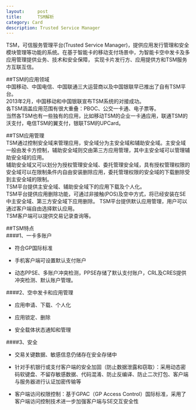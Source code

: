 ```yaml
---
layout:     post
title:      TSM解析
category: Card
description: Trusted Service Manager
---
```


TSM，可信服务管理平台(Trusted Service Manager)，提供应用发行管理和安全模块管理等功能的系统。在基于智能卡的移动支付场景中，为智能卡空中发卡及多应用管理提供业务、技术和安全保障，
实现卡片发行方、应用提供方和TSM服务方互联互信。  


##TSM的应用领域  
中国移动、中国电信、中国联通三大运营商以及中国银联早已推出了自有TSM平台。  
2013年2月，中国移动和中国银联宣布TSM系统的对接成功。  
各TSM涵盖应用范围有很大重叠：PBOC、公交一卡通、电子票等。   
当然各TSM也有一些独有的应用，比如移动TSM的企业一卡通应用，联通TSM的沃支付，电信TSM的翼支付，银联TSM的UPCard。  


##TSM应用管理  
TSM通过控制安全域来管理应用，安全域分为主安全域和辅助安全域。主安全域一般由发卡方控制，辅助安全域则交由第三方应用管理，其中主安全域可以管理辅助安全域的应用。  
辅助安全域又可以划分为授权管理安全域、委托管理安全域，具有授权管理权限的安全域可以在限制条件内自由安装删除应用，委托管理权限的安全域的下载删除受到主安全域的限制。  
TSM平台提供主安全域、辅助安全域下的应用下载及个人化。  
TSM平台提供应用删除功能，可通过非接触(POS)及空中方式，将已经安装在SE中主安全域、第三方安全域下应用删除。
TSM平台提供默认应用管理，用户可以通过客户端自由选择默认应用。  
TSM客户端可以提供交易记录查询等。  


##TSM特点  
####1、一卡多账户  

 * 符合GP国际标准  
 
 * 手机客户端可设置默认支付账户  
 
 * 动态PPSE、多账户冲突检测，PPSE存储了默认支付账户，CRL及CRES提供冲突检测、默认账户管理。  

####2、空中发卡和应用管理  

* 应用申请、下载、个人化  

* 应用锁定、删除  

* 安全载体状态通知和管理  


####3、安全  

* 交易关键数据、敏感信息仍储存在安全存储中   

* 针对手机银行或支付客户端的安全加固（防止数据泄露和窃取）：采用动态密码软键盘、不留存敏感数据、代码混淆、防止反编译、防止二次打包、客户端与服务器进行认证加密传输等  

* 客户端访问权限控制：基于GPAC（GP Access Control）国际标准，采用了客户端访问控制技术进一步加强客户端与SE交互安全性  

